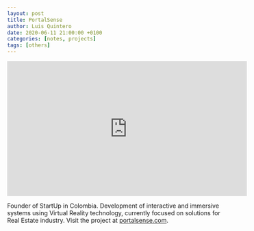 ```yaml
---
layout: post
title: PortalSense
author: Luis Quintero
date: 2020-06-11 21:00:00 +0100
categories: [notes, projects]
tags: [others]
---
```



<iframe width="560" height="315" src="https://www.youtube.com/embed/UIod_tPfdN0?rel=0" frameborder="0" allow="encrypted-media" allowfullscreen></iframe>


Founder of StartUp in Colombia. Development of interactive and immersive systems using Virtual Reality technology, currently focused on solutions for Real Estate industry. Visit the project at [portalsense.com](https://portalsense.com).

